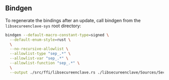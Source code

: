 ## Bindgen
To regenerate the bindings after an update, call bindgen from the `libsecureenclave-sys` root directory:
```sh
bindgen --default-macro-constant-type=signed \
  --default-enum-style=rust \
  \
  --no-recursive-allowlist \
  --allowlist-type "sep_.*" \
  --allowlist-var "sep_.*" \
  --allowlist-function "sep_.*" \
  \
  --output ./src/ffi/libsecureenclave.rs ./libsecureenclave/Sources/SecureEnclave/include/SecureEnclave.h
```
